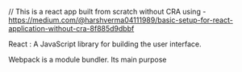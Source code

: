 // This is a react app built from scratch without CRA using - https://medium.com/@harshverma04111989/basic-setup-for-react-application-without-cra-8f885d9dbbf

React : A JavaScript library for building the user interface.

Webpack is a module bundler. Its main purpose